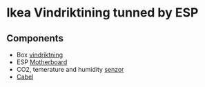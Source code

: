 # Ikea Vindriktining tunned by ESP

## Components
- Box [vindriktning](https://www.ikea.com/cz/cs/p/vindriktning-senzor-kvality-vzduchu-80515910)
- ESP [Motherboard](https://www.laskakit.cz/laskakit-esp-vindriktning-esp-32-i2c/)
- CO2, temerature and humidity [senzor](https://www.laskakit.cz/laskakit-scd41-senzor-co2--teploty-a-vlhkosti-vzduchu)
- [Cabel](https://www.laskakit.cz/--sup--stemma-qt--qwiic-jst-sh-4-pin-kabel-5cm)
